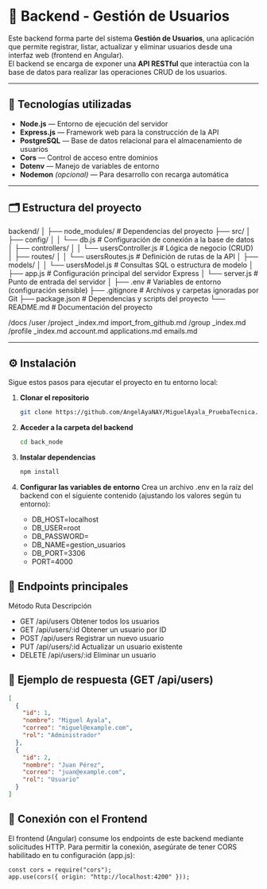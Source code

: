 # 🧠 Backend - Gestión de Usuarios

Este backend forma parte del sistema **Gestión de Usuarios**, una aplicación que permite registrar, listar, actualizar y eliminar usuarios desde una interfaz web (frontend en Angular).  
El backend se encarga de exponer una **API RESTful** que interactúa con la base de datos para realizar las operaciones CRUD de los usuarios.

---

## 🚀 Tecnologías utilizadas

- **Node.js** — Entorno de ejecución del servidor
- **Express.js** — Framework web para la construcción de la API
- **PostgreSQL** — Base de datos relacional para el almacenamiento de usuarios
- **Cors** — Control de acceso entre dominios
- **Dotenv** — Manejo de variables de entorno
- **Nodemon** _(opcional)_ — Para desarrollo con recarga automática

---

## 🗂️ Estructura del proyecto

backend/
│
├── node_modules/ # Dependencias del proyecto
├── src/
│ ├── config/
│ │ └── db.js # Configuración de conexión a la base de datos
│ ├── controllers/
│ │ └── usersController.js # Lógica de negocio (CRUD)
│ ├── routes/
│ │ └── usersRoutes.js # Definición de rutas de la API
│ ├── models/
│ │ └── usersModel.js # Consultas SQL o estructura de modelo
│ ├── app.js # Configuración principal del servidor Express
│ └── server.js # Punto de entrada del servidor
│
├── .env # Variables de entorno (configuración sensible)
├── .gitignore # Archivos y carpetas ignoradas por Git
├── package.json # Dependencias y scripts del proyecto
└── README.md # Documentación del proyecto

/docs
  /user
    /project
      _index.md
      import_from_github.md
    /group
      _index.md
    /profile
      _index.md
      account.md
      applications.md
      emails.md

---

## ⚙️ Instalación

Sigue estos pasos para ejecutar el proyecto en tu entorno local:

1. **Clonar el repositorio**

   ```bash
   git clone https://github.com/AngelAyaNAY/MiguelAyala_PruebaTecnica.git

   ```

2. **Acceder a la carpeta del backend**

   ```bash
   cd back_node

   ```

3. **Instalar dependencias**

   ```bash
   npm install

   ```

4. **Configurar las variables de entorno**
   Crea un archivo .env en la raíz del backend con el siguiente contenido (ajustando los valores según tu entorno):
   - DB_HOST=localhost
   - DB_USER=root
   - DB_PASSWORD=
   - DB_NAME=gestion_usuarios
   - DB_PORT=3306
   - PORT=4000

## 🔗 Endpoints principales
Método Ruta Descripción

- GET /api/users Obtener todos los usuarios
- GET /api/users/:id Obtener un usuario por ID
- POST /api/users Registrar un nuevo usuario
- PUT /api/users/:id Actualizar un usuario existente
- DELETE /api/users/:id Eliminar un usuario

## 🧠 Ejemplo de respuesta (GET /api/users)

```json
[
  {
    "id": 1,
    "nombre": "Miguel Ayala",
    "correo": "miguel@example.com",
    "rol": "Administrador"
  },
  {
    "id": 2,
    "nombre": "Juan Pérez",
    "correo": "juan@example.com",
    "rol": "Usuario"
  }
]
```

## 🧪 Conexión con el Frontend

El frontend (Angular) consume los endpoints de este backend mediante solicitudes HTTP.
Para permitir la conexión, asegúrate de tener CORS habilitado en tu configuración (app.js):

```node
const cors = require("cors");
app.use(cors({ origin: "http://localhost:4200" }));
```
